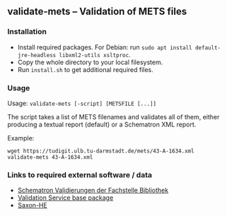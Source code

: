 ## validate-mets – Validation of METS files

### Installation

* Install required packages. For Debian: run `sudo apt install default-jre-headless libxml2-utils xsltproc`.
* Copy the whole directory to your local filesystem.
* Run `install.sh` to get additional required files.

### Usage

Usage: `validate-mets [-script] [METSFILE [...]]`

The script takes a list of METS filenames and validates all of them,
either producing a textual report (default) or a Schematron XML report.

Example:
```
wget https://tudigit.ulb.tu-darmstadt.de/mets/43-A-1634.xml
validate-mets 43-A-1634.xml
```

### Links to required external software / data

* [Schematron Validierungen der Fachstelle Bibliothek](https://github.com/Deutsche-Digitale-Bibliothek/ddb-metadata-schematron-validation)
* [Validation Service base package](https://github.com/CSIRO-enviro-informatics/validation-svc-base)
* [Saxon-HE](https://github.com/Saxonica/Saxon-HE/)
